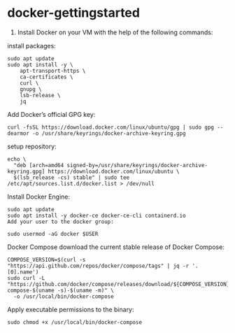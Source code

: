 # docker-gettingstarted

1) Install Docker on your VM with the help of the following commands:

  install packages:

    sudo apt update
    sudo apt install -y \
        apt-transport-https \
        ca-certificates \
        curl \
        gnupg \
        lsb-release \
        jq
        
  Add Docker’s official GPG key:
    
    curl -fsSL https://download.docker.com/linux/ubuntu/gpg | sudo gpg --dearmor -o /usr/share/keyrings/docker-archive-keyring.gpg
setup repository:

    echo \
      "deb [arch=amd64 signed-by=/usr/share/keyrings/docker-archive-keyring.gpg] https://download.docker.com/linux/ubuntu \
      $(lsb_release -cs) stable" | sudo tee /etc/apt/sources.list.d/docker.list > /dev/null
      
Install Docker Engine:

    sudo apt update
    sudo apt install -y docker-ce docker-ce-cli containerd.io
    Add your user to the docker group:

    sudo usermod -aG docker $USER
    
Docker Compose
download the current stable release of Docker Compose:

    COMPOSE_VERSION=$(curl -s "https://api.github.com/repos/docker/compose/tags" | jq -r '.[0].name')
    sudo curl -L "https://github.com/docker/compose/releases/download/${COMPOSE_VERSION}/docker-compose-$(uname -s)-$(uname -m)" \
      -o /usr/local/bin/docker-compose
Apply executable permissions to the binary:

    sudo chmod +x /usr/local/bin/docker-compose
